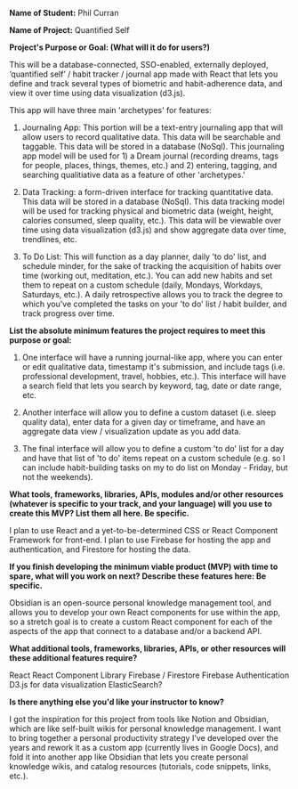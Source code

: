 **Name of Student:** Phil Curran

**Name of Project:** Quantified Self

**Project's Purpose or Goal: (What will it do for users?)**

This will be a database-connected, SSO-enabled, externally deployed, ‘quantified self’ / habit tracker / journal app made with React that lets you define and track several types of biometric and habit-adherence data, and view it over time using data visualization (d3.js).

This app will have three main 'archetypes' for features:

1. Journaling App: This portion will be a text-entry journaling app that will allow users to record qualitative data.  This data will be searchable and taggable.  This data will be stored in a database (NoSql).  This journaling app model will be used for 1) a Dream journal (recording dreams, tags for people, places, things, themes, etc.) and 2) entering, tagging, and searching qualitiative data as a feature of other 'archetypes.'

2. Data Tracking: a form-driven interface for tracking quantitative data.  This data will be stored in a database (NoSql).  This data tracking model will be used for tracking physical and biometric data (weight, height, calories consumed, sleep quality, etc.).  This data will be viewable over time using data visualization (d3.js) and show aggregate data over time, trendlines, etc.

3. To Do List: This will function as a day planner, daily 'to do' list, and schedule minder, for the sake of tracking the acquisition of habits over time (working out, meditation, etc.).  You can add new habits and set them to repeat on a custom schedule (daily, Mondays, Workdays, Saturdays, etc.).  A daily retrospective allows you to track the degree to which you've completed the tasks on your 'to do' list / habit builder, and track progress over time.

**List the absolute minimum features the project requires to meet this purpose or goal:**

1. One interface will have a running journal-like app, where you can enter or edit qualitative data, timestamp it's submission, and include tags (i.e. professional development, travel, hobbies, etc.).  This interface will have a search field that lets you search by keyword, tag, date or date range, etc.

2.  Another interface will allow you to define a custom dataset (i.e. sleep quality data), enter data for a given day or timeframe, and have an aggregate data view / visualization update as you add data.

3.  The final interface will allow you to define a custom 'to do' list for a day and have that list of 'to do' items repeat on a custom schedule (e.g. so I can include habit-building tasks on my to do list on Monday - Friday, but not the weekends). 

**What tools, frameworks, libraries, APIs, modules and/or other resources (whatever is specific to your track, and your language) will you use to create this MVP? List them all here. Be specific.**

I plan to use React and a yet-to-be-determined CSS or React Component Framework for front-end.  I plan to use Firebase for hosting the app and authentication, and Firestore for hosting the data.

**If you finish developing the minimum viable product (MVP) with time to spare, what will you work on next? Describe these features here: Be specific.**

Obsidian is an open-source personal knowledge management tool, and allows you to develop your own React components for use within the app, so a stretch goal is to create a custom React component for each of the aspects of the app that connect to a database and/or a backend API.

**What additional tools, frameworks, libraries, APIs, or other resources will these additional features require?**

React
React Component Library
Firebase / Firestore
Firebase Authentication
D3.js for data visualization
ElasticSearch?

**Is there anything else you'd like your instructor to know?**

I got the inspiration for this project from tools like Notion and Obsidian, which are like self-built wikis for personal knowledge management.  I want to bring together a personal productivity strategy I've developed over the years and rework it as a custom app (currently lives in Google Docs), and fold it into another app like Obsidian that lets you create personal knowledge wikis, and catalog resources (tutorials, code snippets, links, etc.).